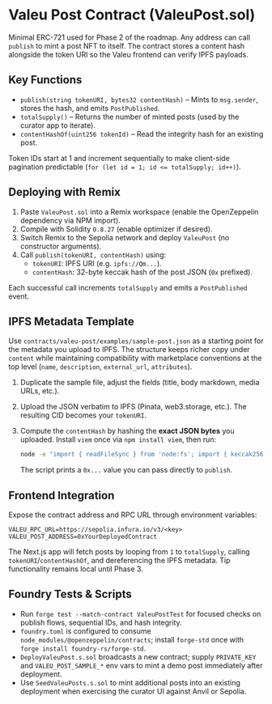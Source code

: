 # Valeu Post Contract (ValeuPost.sol)

Minimal ERC-721 used for Phase 2 of the roadmap. Any address can call `publish` to mint a post NFT to itself. The contract stores a content hash alongside the token URI so the Valeu frontend can verify IPFS payloads.

## Key Functions

- `publish(string tokenURI, bytes32 contentHash)` – Mints to `msg.sender`, stores the hash, and emits `PostPublished`.
- `totalSupply()` – Returns the number of minted posts (used by the curator app to iterate).
- `contentHashOf(uint256 tokenId)` – Read the integrity hash for an existing post.

Token IDs start at 1 and increment sequentially to make client-side pagination predictable (`for (let id = 1; id <= totalSupply; id++)`).

## Deploying with Remix

1. Paste `ValeuPost.sol` into a Remix workspace (enable the OpenZeppelin dependency via NPM import).
2. Compile with Solidity `0.8.27` (enable optimizer if desired).
3. Switch Remix to the Sepolia network and deploy `ValeuPost` (no constructor arguments).
4. Call `publish(tokenURI, contentHash)` using:
   - `tokenURI`: IPFS URI (e.g. `ipfs://Qm...`).
   - `contentHash`: 32-byte keccak hash of the post JSON (`0x` prefixed).

Each successful call increments `totalSupply` and emits a `PostPublished` event.

## IPFS Metadata Template

Use `contracts/valeu-post/examples/sample-post.json` as a starting point for the metadata you upload to IPFS. The structure keeps richer copy under `content` while maintaining compatibility with marketplace conventions at the top level (`name`, `description`, `external_url`, `attributes`).

1. Duplicate the sample file, adjust the fields (title, body markdown, media URLs, etc.).
2. Upload the JSON verbatim to IPFS (Pinata, web3.storage, etc.). The resulting CID becomes your `tokenURI`.
3. Compute the `contentHash` by hashing the **exact JSON bytes** you uploaded. Install `viem` once via `npm install viem`, then run:

   ```bash
   node -e "import { readFileSync } from 'node:fs'; import { keccak256 } from 'viem'; const data = readFileSync('contracts/valeu-post/examples/sample-post.json'); console.log(keccak256(data));"
   ```

   The script prints a `0x...` value you can pass directly to `publish`.

## Frontend Integration

Expose the contract address and RPC URL through environment variables:

```
VALEU_RPC_URL=https://sepolia.infura.io/v3/<key>
VALEU_POST_ADDRESS=0xYourDeployedContract
```

The Next.js app will fetch posts by looping from `1` to `totalSupply`, calling `tokenURI`/`contentHashOf`, and dereferencing the IPFS metadata. Tip functionality remains local until Phase 3.

## Foundry Tests & Scripts

- Run `forge test --match-contract ValeuPostTest` for focused checks on publish flows, sequential IDs, and hash integrity.
- `foundry.toml` is configured to consume `node_modules/@openzeppelin/contracts`; install `forge-std` once with `forge install foundry-rs/forge-std`.
- `DeployValeuPost.s.sol` broadcasts a new contract; supply `PRIVATE_KEY` and `VALEU_POST_SAMPLE_*` env vars to mint a demo post immediately after deployment.
- Use `SeedValeuPosts.s.sol` to mint additional posts into an existing deployment when exercising the curator UI against Anvil or Sepolia.
